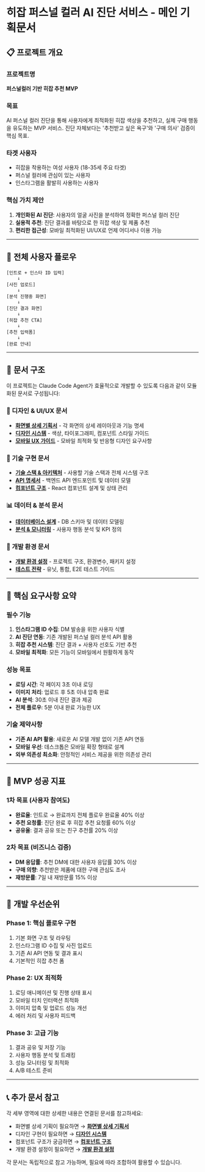 # 히잡 퍼스널 컬러 AI 진단 서비스 - 메인 기획문서

## 📋 프로젝트 개요

### 프로젝트명
**퍼스널컬러 기반 히잡 추천 MVP**

### 목표
AI 퍼스널 컬러 진단을 통해 사용자에게 최적화된 히잡 색상을 추천하고, 실제 구매 행동을 유도하는 MVP 서비스. 진단 자체보다는 '추천받고 싶은 욕구'와 '구매 의사' 검증이 핵심 목표.

### 타겟 사용자
- 히잡을 착용하는 여성 사용자 (18-35세 주요 타겟)
- 퍼스널 컬러에 관심이 있는 사용자
- 인스타그램을 활발히 사용하는 사용자

### 핵심 가치 제안
1. **개인화된 AI 진단**: 사용자의 얼굴 사진을 분석하여 정확한 퍼스널 컬러 진단
2. **실용적 추천**: 진단 결과를 바탕으로 한 히잡 색상 및 제품 추천
3. **편리한 접근성**: 모바일 최적화된 UI/UX로 언제 어디서나 이용 가능

---

## 🔄 전체 사용자 플로우

```
[인트로 + 인스타 ID 입력] 
    ↓
[사진 업로드]
    ↓
[분석 진행중 화면]
    ↓
[진단 결과 화면]
    ↓
[히잡 추천 CTA]
    ↓
[추천 입력폼]
    ↓
[완료 안내]
```

---

## 📁 문서 구조

이 프로젝트는 Claude Code Agent가 효율적으로 개발할 수 있도록 다음과 같이 모듈화된 문서로 구성됩니다:

### 🎨 디자인 & UI/UX 문서
- **[화면별 상세 기획서](./screens-specification.md)** - 각 화면의 상세 레이아웃과 기능 명세
- **[디자인 시스템](./design-system.md)** - 색상, 타이포그래피, 컴포넌트 스타일 가이드
- **[모바일 UX 가이드](./mobile-ux-guide.md)** - 모바일 최적화 및 반응형 디자인 요구사항

### 🔧 기술 구현 문서
- **[기술 스택 & 아키텍처](./tech-architecture.md)** - 사용할 기술 스택과 전체 시스템 구조
- **[API 명세서](./api-specification.md)** - 백엔드 API 엔드포인트 및 데이터 모델
- **[컴포넌트 구조](./component-structure.md)** - React 컴포넌트 설계 및 상태 관리

### 📊 데이터 & 분석 문서
- **[데이터베이스 설계](./database-schema.md)** - DB 스키마 및 데이터 모델링
- **[분석 & 모니터링](./analytics-monitoring.md)** - 사용자 행동 분석 및 KPI 정의

### 🚀 개발 환경 문서
- **[개발 환경 설정](./development-setup.md)** - 프로젝트 구조, 환경변수, 패키지 설정
- **[테스트 전략](./testing-strategy.md)** - 유닛, 통합, E2E 테스트 가이드

---

## 📌 핵심 요구사항 요약

### 필수 기능
1. **인스타그램 ID 수집**: DM 발송을 위한 사용자 식별
2. **AI 진단 연동**: 기존 개발된 퍼스널 컬러 분석 API 활용
3. **히잡 추천 시스템**: 진단 결과 + 사용자 선호도 기반 추천
4. **모바일 최적화**: 모든 기능이 모바일에서 원활하게 동작

### 성능 목표
- **로딩 시간**: 각 페이지 3초 이내 로딩
- **이미지 처리**: 업로드 후 5초 이내 압축 완료
- **AI 분석**: 30초 이내 진단 결과 제공
- **전체 플로우**: 5분 이내 완료 가능한 UX

### 기술 제약사항
- **기존 AI API 활용**: 새로운 AI 모델 개발 없이 기존 API 연동
- **모바일 우선**: 데스크톱은 모바일 확장 형태로 설계
- **외부 의존성 최소화**: 안정적인 서비스 제공을 위한 의존성 관리

---

## 🎯 MVP 성공 지표

### 1차 목표 (사용자 참여도)
- **완료율**: 인트로 → 완료까지 전체 플로우 완료율 40% 이상
- **추천 요청률**: 진단 완료 후 히잡 추천 요청률 60% 이상
- **공유율**: 결과 공유 또는 친구 추천률 20% 이상

### 2차 목표 (비즈니스 검증)
- **DM 응답률**: 추천 DM에 대한 사용자 응답률 30% 이상
- **구매 의향**: 추천받은 제품에 대한 구매 관심도 조사
- **재방문률**: 7일 내 재방문률 15% 이상

---

## 🚧 개발 우선순위

### Phase 1: 핵심 플로우 구현
1. 기본 화면 구조 및 라우팅
2. 인스타그램 ID 수집 및 사진 업로드
3. 기존 AI API 연동 및 결과 표시
4. 기본적인 히잡 추천 폼

### Phase 2: UX 최적화
1. 로딩 애니메이션 및 진행 상태 표시
2. 모바일 터치 인터랙션 최적화
3. 이미지 압축 및 업로드 성능 개선
4. 에러 처리 및 사용자 피드백

### Phase 3: 고급 기능
1. 결과 공유 및 저장 기능
2. 사용자 행동 분석 및 트래킹
3. 성능 모니터링 및 최적화
4. A/B 테스트 준비

---

## 📞 추가 문서 참고

각 세부 영역에 대한 상세한 내용은 연결된 문서를 참고하세요:

- 화면별 상세 기획이 필요하면 → **[화면별 상세 기획서](./screens-specification.md)**
- 디자인 구현이 필요하면 → **[디자인 시스템](./design-system.md)**
- 컴포넌트 구조가 궁금하면 → **[컴포넌트 구조](./component-structure.md)**
- 개발 환경 설정이 필요하면 → **[개발 환경 설정](./development-setup.md)**

각 문서는 독립적으로 참고 가능하며, 필요에 따라 조합하여 활용할 수 있습니다.